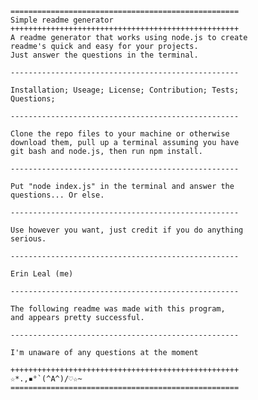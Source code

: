 
    ===================================================
    Simple readme generator
    +++++++++++++++++++++++++++++++++++++++++++++++++++
    A readme generator that works using node.js to create 
    readme's quick and easy for your projects. 
    Just answer the questions in the terminal.
    
    ---------------------------------------------------
    
    Installation; Useage; License; Contribution; Tests; 
    Questions;
    
    ---------------------------------------------------
    
    Clone the repo files to your machine or otherwise 
    download them, pull up a terminal assuming you have 
    git bash and node.js, then run npm install.
    
    ---------------------------------------------------
    
    Put "node index.js" in the terminal and answer the 
    questions... Or else.
    
    ---------------------------------------------------
    
    Use however you want, just credit if you do anything 
    serious.
    
    ---------------------------------------------------
    
    Erin Leal (me)
    
    ---------------------------------------------------
    
    The following readme was made with this program, 
    and appears pretty successful.
    
    ---------------------------------------------------
    
    I'm unaware of any questions at the moment
    
    +++++++++++++++++++++++++++++++++++++++++++++++++++
    ☆*.,▪︎°`(^A^)/♡☆~
    ===================================================